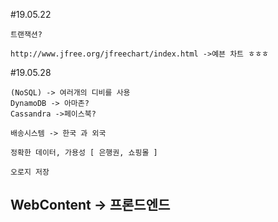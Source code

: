 #19.05.22
~~~
트랜잭션?

http://www.jfree.org/jfreechart/index.html ->예븐 차트 ㅎㅎㅎ
~~~
#19.05.28
~~~
(NoSQL) -> 여러개의 디비를 사용
DynamoDB -> 아마존?
Cassandra ->페이스북?

배송시스템 -> 한국 과 외국

정확한 데이터, 가용성 [ 은행권, 쇼핑몰 ]

오로지 저장
~~~
## WebContent -> 프론드엔드